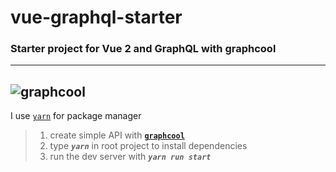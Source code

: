 # **vue-graphql-starter**
### Starter project for Vue 2 and GraphQL with graphcool
---
![graphcool][gc_img]
---
I use [`yarn`](https://yarnpkg.com) for package manager


>1. create simple API with [**`graphcool`**][gc]
>2. type **_`yarn`_** in root project to install dependencies
>3. run the dev server with **_`yarn run start`_**</b>



[gc]:https://www.graph.cool/
[gc_img]:https://encrypted-tbn0.gstatic.com/images?q=tbn:ANd9GcRgUvBdsJzQqT_sPXXNJFCMm2aerZ9KrnFAyUj05_33xNBw206A9w
